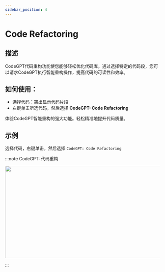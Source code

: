 ```yaml
---
sidebar_position: 4
---
```


# Code Refactoring

## 描述
CodeGPT代码重构功能使您能够轻松优化代码库。通过选择特定的代码段，您可以请求CodeGPT执行智能重构操作，提高代码的可读性和效率。

## 如何使用：
- 选择代码：突出显示代码片段
- 右键单击所选代码，然后选择 **CodeGPT: Code Refactoring**

体验CodeGPT智能重构的强大功能。轻松精准地提升代码质量。

## 示例
选择代码，右键单击，然后选择 `CodeGPT: Code Refactoring`

:::note CodeGPT: 代码重构
<p align="center">
  <img width="550" height="300" src="https://github.com/davila7/code-gpt-docs/assets/6216945/adf6b3ff-0ed2-4a28-8711-449df5f1e230" />
</p>
:::






